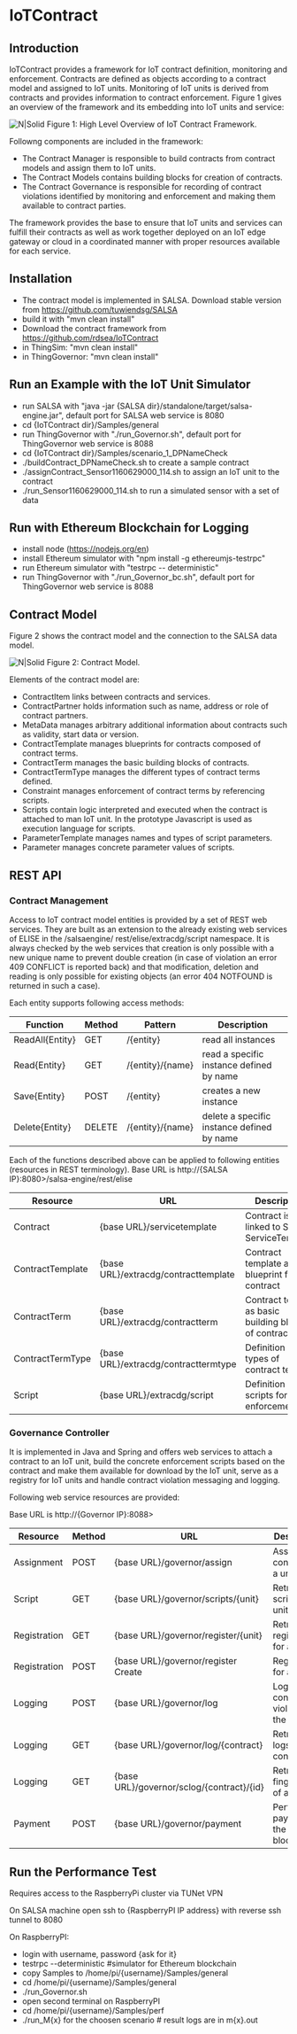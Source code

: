 # IoTContract
## Introduction

IoTContract provides a framework for IoT contract definition, monitoring and enforcement. Contracts are defined as objects according to a contract model and assigned to IoT units. Monitoring of IoT units is derived from contracts and provides information to contract enforcement. Figure 1 gives an overview of the
framework and its embedding into IoT units and service:

![N|Solid](https://github.com/rdsea/IoTContract/blob/master/documents/images/architecture.png)
Figure 1: High Level Overview of IoT Contract Framework.

Followng components are included in the framework:
- The Contract Manager is responsible to build contracts from contract models and assign them to IoT units.
- The Contract Models contains building blocks for creation of contracts.
- The Contract Governance is responsible for recording of contract violations identified by monitoring and enforcement and making them available to contract parties.

The framework provides the base to ensure that IoT units and services can fulfill their contracts as well as work together deployed on an IoT edge gateway or cloud in a coordinated manner with proper resources available for each service.

## Installation

- The contract model is implemented in SALSA. Download stable version from https://github.com/tuwiendsg/SALSA
- build it with "mvn clean install"
- Download the contract framework from https://github.com/rdsea/IoTContract
- in ThingSim: "mvn clean install"
- in ThingGovernor: "mvn clean install"

## Run an Example with the IoT Unit Simulator
- run SALSA with "java -jar {SALSA dir}/standalone/target/salsa-engine.jar", default port for SALSA web service is 8080
- cd {IoTContract dir}/Samples/general
- run ThingGovernor with "./run_Governor.sh", default port for ThingGovernor web service is 8088
- cd {IoTContract dir}/Samples/scenario_1_DPNameCheck
- ./buildContract_DPNameCheck.sh to create a sample contract
- ./assignContract_Sensor1160629000_114.sh to assign an IoT unit to the contract
- ./run_Sensor1160629000_114.sh to run a simulated sensor with a set of data
  
## Run with Ethereum Blockchain for Logging
- install node (https://nodejs.org/en)
- install Ethereum simulator with "npm install -g ethereumjs-testrpc"
- run Ethereum simulator with "testrpc -- deterministic"
- run ThingGovernor with "./run_Governor_bc.sh", default port for ThingGovernor web service is 8088

## Contract Model
Figure 2 shows the contract model and the connection to the SALSA data model.

![N|Solid](https://github.com/rdsea/IoTContract/blob/master/documents/images/contract-model.png)
Figure 2: Contract Model.

Elements of the contract model are:
- ContractItem links between contracts and services.
- ContractPartner holds information such as name, address or role of contract partners.
- MetaData manages arbitrary additional information about contracts such as validity, start data or version.
- ContractTemplate manages blueprints for contracts composed of contract terms.
- ContractTerm manages the basic building blocks of contracts.
- ContractTermType manages the different types of contract terms defined.
- Constraint manages enforcement of contract terms by referencing scripts.
- Scripts contain logic interpreted and executed when the contract is attached to man IoT unit. In the prototype Javascript is used as execution language for scripts.
- ParameterTemplate manages names and types of script parameters.
- Parameter manages concrete parameter values of scripts.

## REST API

### Contract Management
Access to IoT contract model entities is provided by a set of REST web services. They
are built as an extension to the already existing web services of ELISE in the /salsaengine/
rest/elise/extracdg/script namespace. It is always checked by the web services
that creation is only possible with a new unique name to prevent double creation (in case
of violation an error 409 CONFLICT is reported back) and that modification, deletion
and reading is only possible for existing objects (an error 404 NOTFOUND is returned
in such a case).

Each entity supports following access methods:

| Function        | Method | Pattern          | Description                                |
|-----------------|--------|------------------|--------------------------------------------|
| ReadAll{Entity} | GET    | /{entity}        | read all instances                         |
| Read{Entity}    | GET    | /{entity}/{name} | read a specific instance defined by name   |
| Save{Entity}    | POST   | /{entity}        | creates a new instance                     |
| Delete{Entity}  | DELETE | /{entity}/{name} | delete a specific instance defined by name |

Each of the functions described above can be applied to following entities (resources in REST terminology).
Base URL is http://{SALSA IP}:8080>/salsa-engine/rest/elise

| Resource         | URL                                 |Description                                           |
|------------------|-------------------------------------|------------------------------------------------------|
| Contract         | {base URL}/servicetemplate           | Contract is linked to SALSA ServiceTemplate         |
| ContractTemplate | {base URL}/extracdg/contracttemplate | Contract template as blueprint for contract         |
| ContractTerm     | {base URL}/extracdg/contractterm     | Contract term as basic building blocks of contracts |
| ContractTermType | {base URL}/extracdg/contracttermtype | Definition of types of contract terms               |
| Script           | {base URL}/extracdg/script           | Definition of scripts for enforcement               |

### Governance Controller

It is implemented in Java and Spring and offers web services to attach a contract to an
IoT unit, build the concrete enforcement scripts based on the contract and make them
available for download by the IoT unit, serve as a registry for IoT units and handle
contract violation messaging and logging.

Following web service resources are provided:

Base URL is http://{Governor IP}:8088>

| Resource     | Method  | URL                                       | Description                         |
|--------------|---------|-------------------------------------------|-------------------------------------|
| Assignment   | POST    | {base URL}/governor/assign                | Assign a contract to a unit         |
| Script       | GET     | {base URL}/governor/scripts/{unit}        | Retrieve scripts for a unit         |
| Registration | GET     | {base URL}/governor/register/{unit}       | Retrieve registrations for a unit   |
| Registration | POST    | {base URL}/governor/register Create       | Registration for a unit             |
| Logging      | POST    | {base URL}/governor/log                   | Log a contract violation to the log |
| Logging      | GET     | {base URL}/governor/log/{contract}        | Retrieve the logs for a contract    |
| Logging      | GET     | {base URL}/governor/sclog/{contract}/{id} | Retrieve the fingerprint of a log   |
| Payment      | POST    | {base URL}/governor/payment               | Perform a paymenton the blockchain  |

## Run the Performance Test

Requires access to the RaspberryPi cluster via TUNet VPN

On SALSA machine open ssh to {RaspberryPI IP address} with reverse ssh tunnel to 8080
  
On RaspberryPI:
- login with username, password {ask for it}
- testrpc --deterministic #simulator for Ethereum blockchain
- copy Samples to /home/pi/{username}/Samples/general
- cd /home/pi/{username}/Samples/general
- ./run_Governor.sh
- open second terminal on RaspberryPI
- cd /home/pi/{username}/Samples/perf
- ./run_M{x} for the choosen scenario # result logs are in m{x}.out

